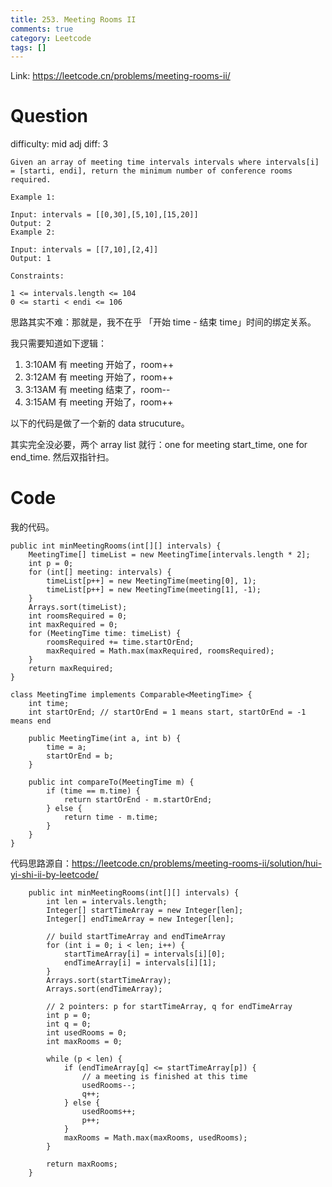 ```yaml
---
title: 253. Meeting Rooms II
comments: true
category: Leetcode
tags: []
---
```


Link: https://leetcode.cn/problems/meeting-rooms-ii/

# Question

difficulty: mid
adj diff: 3

    Given an array of meeting time intervals intervals where intervals[i] = [starti, endi], return the minimum number of conference rooms required.

    Example 1:

    Input: intervals = [[0,30],[5,10],[15,20]]
    Output: 2
    Example 2:

    Input: intervals = [[7,10],[2,4]]
    Output: 1

    Constraints:

    1 <= intervals.length <= 104
    0 <= starti < endi <= 106

思路其实不难：那就是，我不在乎 「开始 time - 结束 time」时间的绑定关系。

我只需要知道如下逻辑：

1. 3:10AM 有 meeting 开始了，room++
1. 3:12AM 有 meeting 开始了，room++
1. 3:13AM 有 meeting 结束了，room--
1. 3:15AM 有 meeting 开始了，room++

以下的代码是做了一个新的 data strucuture。

其实完全没必要，两个 array list 就行：one for meeting start_time, one for end_time. 然后双指针扫。

# Code

我的代码。

```
public int minMeetingRooms(int[][] intervals) {
	MeetingTime[] timeList = new MeetingTime[intervals.length * 2];
	int p = 0;
	for (int[] meeting: intervals) {
		timeList[p++] = new MeetingTime(meeting[0], 1);
		timeList[p++] = new MeetingTime(meeting[1], -1);
	}
	Arrays.sort(timeList);
	int roomsRequired = 0;
	int maxRequired = 0;
	for (MeetingTime time: timeList) {
		roomsRequired += time.startOrEnd;
		maxRequired = Math.max(maxRequired, roomsRequired);
	}
	return maxRequired;
}

class MeetingTime implements Comparable<MeetingTime> {
	int time;
	int startOrEnd; // startOrEnd = 1 means start, startOrEnd = -1 means end

	public MeetingTime(int a, int b) {
		time = a;
		startOrEnd = b;
	}

	public int compareTo(MeetingTime m) {
		if (time == m.time) {
			return startOrEnd - m.startOrEnd;
		} else {
			return time - m.time;
		}
	}
}
```

代码思路源自：https://leetcode.cn/problems/meeting-rooms-ii/solution/hui-yi-shi-ii-by-leetcode/

```
    public int minMeetingRooms(int[][] intervals) {
        int len = intervals.length;
        Integer[] startTimeArray = new Integer[len];
        Integer[] endTimeArray = new Integer[len];

        // build startTimeArray and endTimeArray
        for (int i = 0; i < len; i++) {
            startTimeArray[i] = intervals[i][0];
            endTimeArray[i] = intervals[i][1];
        }
        Arrays.sort(startTimeArray);
        Arrays.sort(endTimeArray);

        // 2 pointers: p for startTimeArray, q for endTimeArray
        int p = 0;
        int q = 0;
        int usedRooms = 0;
        int maxRooms = 0;

        while (p < len) {
            if (endTimeArray[q] <= startTimeArray[p]) {
                // a meeting is finished at this time
                usedRooms--;
                q++;
            } else {
                usedRooms++;
                p++;
            }
            maxRooms = Math.max(maxRooms, usedRooms);
        }

        return maxRooms;
    }
```
